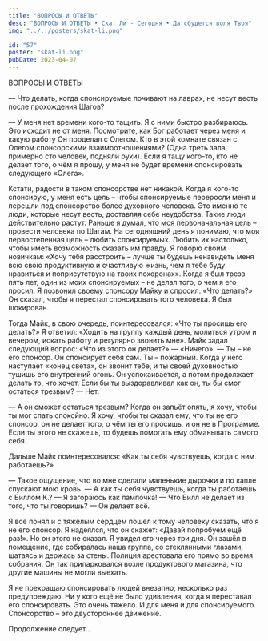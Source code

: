 ```yaml
---
title: "ВОПРОСЫ И ОТВЕТЫ"
desc: "ВОПРОСЫ И ОТВЕТЫ • Скат Ли - Сегодня • Да сбудется воля Твоя"
img: "../../posters/skat-li.png"

id: "57"
poster: "skat-li.png"
pubDate: 2023-04-07
---
```




ВОПРОСЫ И ОТВЕТЫ

— Что делать, когда спонсируемые почивают на лаврах, не несут весть после прохождения Шагов?

— У меня нет времени кого-то тащить. Я с ними быстро разбираюсь. Это исходит не от меня. Посмотрите, как Бог работает через меня и какую работу Он проделал с Олегом. Кто в этой комнате связан с Олегом спонсорскими взаимоотношениями? (Одна треть зала, примерно сто человек, подняли руки). Если я тащу кого-то, кто не делает того, о чём я прошу, у меня не будет времени спонсировать следующего «Олега».

Кстати, радости в таком спонсорстве нет никакой. Когда я кого-то спонсирую, у меня есть цель – чтобы спонсируемые переросли меня и перешли под спонсорство более духовного человека. Это именно те люди, которые несут весть, доставляя себе неудобства. Такие люди действительно растут. Раньше я думал, что моя первоначальная цель – провести человека по Шагам. На сегодняшний день я понимаю, что моя первостепенная цель – любить спонсируемых. Любить их настолько, чтобы иметь возможность сказать им правду. Я говорю своим новичкам: «Хочу тебя расстроить – лучше ты будешь ненавидеть меня всю свою продуктивную и счастливую жизнь, чем я тебе буду нравиться и поприсутствую на твоих похоронах». Когда я был трезв пять лет, один из моих спонсируемых – не делал того, о чем я его просил. Я позвонил своему спонсору Майку и спросил: «Что делать?» Он сказал, чтобы я перестал спонсировать того человека. Я был шокирован.

Тогда Майк, в свою очередь, поинтересовался: «Что ты просишь его делать?» Я ответил: «Ходить на группу каждый день, молиться утром и вечером, искать работу и регулярно звонить мне». Майк задал следующий вопрос: «Что из этого он делает?» — «Ничего». — Ты – не его спонсор. Он спонсирует себя сам. Ты – пожарный. Когда у него наступает «конец света», он звонит тебе, и ты своей духовностью тушишь его внутренний огонь. Он успокаивается, а потом продолжает делать то, что хочет. Если бы ты выздоравливал как он, ты бы смог остаться трезвым? — Нет.

— А он сможет остаться трезвым? Когда он запьёт опять, я хочу, чтобы ты мог спать спокойно. Я хочу, чтобы ты сказал ему, что ты не его спонсор, он не делает того, о чём ты его просишь, и он не в Программе. Если ты этого не скажешь, то будешь помогать ему обманывать самого себя.

Дальше Майк поинтересовался: «Как ты себя чувствуешь, когда с ним работаешь?»

— Такое ощущение, что во мне сделали маленькие дырочки и по капле спускают мою кровь. — А как ты себя чувствуешь, когда ты работаешь с Биллом К.? — Я загораюсь как лампочка! — Что Билл не делает из того, что ты говоришь? — Он делает всё.

Я всё понял и с тяжёлым сердцем пошёл к тому человеку сказать, что я не его спонсор. Я надеялся, что он скажет: «Давай попробуем ещё раз!». Но он этого не сказал. Я увидел его через три дня. Он зашёл в помещение, где собиралась наша группа, со стеклянными глазами, шатаясь и держась за стены. Полиция арестовала его прямо во время собрания. Он так припарковался возле продуктового магазина, что другие машины не могли выехать.

Я не прекращаю спонсировать людей внезапно, несколько раз предупреждаю. Ни у кого ещё не было удивления, когда я переставал его спонсировать. Это очень тяжело. И для меня и для спонсируемого. Спонсорство – это двустороннее движение.

Продолжение следует…




